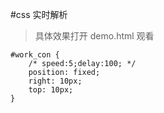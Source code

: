 #css 实时解析


> 具体效果打开 demo.html 观看

	#work_con {
	    /* speed:5;delay:100; */
	    position: fixed;
	    right: 10px;
	    top: 10px;
	}


	